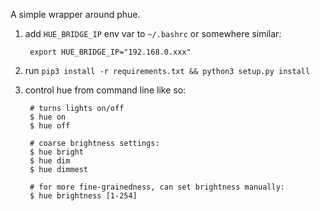 A simple wrapper around phue.

1. add `HUE_BRIDGE_IP` env var to `~/.bashrc` or somewhere similar:


        export HUE_BRIDGE_IP="192.168.0.xxx"


2. run `pip3 install -r requirements.txt && python3 setup.py install`


3. control hue from command line like so:


        # turns lights on/off
        $ hue on 
        $ hue off
    
        # coarse brightness settings:
        $ hue bright
        $ hue dim
        $ hue dimmest
    
        # for more fine-grainedness, can set brightness manually:
        $ hue brightness [1-254] 


